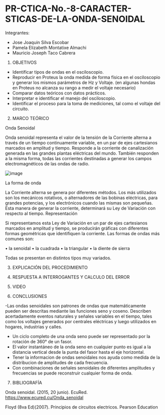 # PR-CTICA-No.-8-CARACTER-STICAS-DE-LA-ONDA-SENOIDAL



Integrantes:

- Jose Joaquin Silva Escobar
- Pamela Elizabeth Montatixe Almachi
- Mauricio Joseph Taco Cabrera

1. OBJETIVOS

- Identificar tipos de ondas en el osciloscopio.
- Reproducir en Proteus la onda medida de forma física en el osciloscopio y generar los mismos parámetros de Hz y Voltaje. (en algunas hondas en Proteus no alcanza su rango a medir el voltaje necesario)
- Comparar datos teóricos con datos prácticos.
- Interpretar e identificar el manejo del osciloscopio.
- Identificar el proceso para la toma de mediciones, tal como el voltaje del circuito.

2. MARCO TEÓRICO

Onda Senoidal

Onda senoidal representa el valor de la tensión de la Corriente alterna a través de un tiempo continuamente variable, en un par de ejes cartesianos marcados en amplitud y tiempo. Responde a la corriente de canalización generada en las grandes plantas eléctricas del mundo. También responden a la misma forma, todas las corrientes destinadas a generar los campos electromagnéticos de las ondas de radio.

![image](https://user-images.githubusercontent.com/117045943/218288353-69ace3ba-4ea2-42fd-af37-5cd062becc91.png)
 
La forma de onda

La Corriente alterna se genera por diferentes métodos. Los más utilizados son los mecánicos rotativos, o alternadores de las bobinas eléctricas, para grandes potencias, y los electrónicos cuando las mismas son pequeñas. Esta manera de generar la corriente, determinará su Ley de Variación con respecto al tiempo.
Representación

Si representamos esta Ley de Variación en un par de ejes cartesianos marcados en amplitud y tiempo, se producirán gráficas con diferentes formas geométricas que identifiquen la corriente. Las formas de ondas más comunes son:

•	la senoidal
•	la cuadrada
•	la triangular
•	la diente de sierra

Todas se presentan en distintos tipos muy variados.

3. EXPLICACIÓN DEL PROCEDIMIENTO



4. RESPUESTA A INTERROGANTES Y CALCULO DEL ERROR



5. VIDEO



6. CONCLUSIONES

-Las ondas senoidales son patrones de ondas que matemáticamente pueden ser descritas mediante las funciones seno y coseno. Describen acertadamente eventos naturales y señales variables en el tiempo, tales como los voltajes generados por centrales eléctricas y luego utilizados en hogares, industrias y calles.
- Un ciclo completo de una onda seno puede ser representado por la rotación de 360° de un fasor.
- El valor instantáneo de la onda seno en cualquier punto es igual a la distancia vertical desde la punta del fasor hasta el eje horizontal.
- Tener la informacion de ondas senoidales nos ayuda como medida de la distribucion de amplitudes de cada frecuencia.
- Con combinaciones de señales senoidales de diferentes amplitudes y frecuencias se puede reconstruir cualquier forma de onda.

7. BIBLIOGRAFÍA

Onda senoidal. (2015, 20 junio). EcuRed. https://www.ecured.cu/Onda_senoidal

Floyd (8va Ed)(2007). Principios de circuitos electricos. Pearson Education
